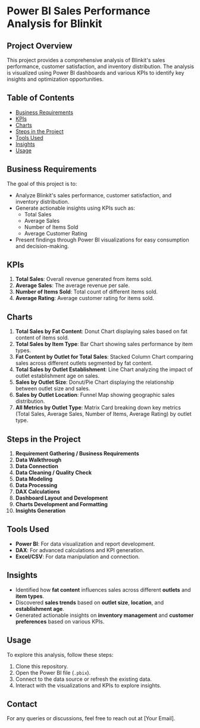 # Power BI Sales Performance Analysis for Blinkit

## Project Overview
This project provides a comprehensive analysis of Blinkit's sales performance, customer satisfaction, and inventory distribution. The analysis is visualized using Power BI dashboards and various KPIs to identify key insights and optimization opportunities.

## Table of Contents
- [Business Requirements](#business-requirements)
- [KPIs](#kpis)
- [Charts](#charts)
- [Steps in the Project](#steps-in-the-project)
- [Tools Used](#tools-used)
- [Insights](#insights)
- [Usage](#usage)

## Business Requirements
The goal of this project is to:
- Analyze Blinkit's sales performance, customer satisfaction, and inventory distribution.
- Generate actionable insights using KPIs such as:
  - Total Sales
  - Average Sales
  - Number of Items Sold
  - Average Customer Rating
- Present findings through Power BI visualizations for easy consumption and decision-making.

## KPIs
1. **Total Sales**: Overall revenue generated from items sold.
2. **Average Sales**: The average revenue per sale.
3. **Number of Items Sold**: Total count of different items sold.
4. **Average Rating**: Average customer rating for items sold.

## Charts
1. **Total Sales by Fat Content**: Donut Chart displaying sales based on fat content of items sold.
2. **Total Sales by Item Type**: Bar Chart showing sales performance by item types.
3. **Fat Content by Outlet for Total Sales**: Stacked Column Chart comparing sales across different outlets segmented by fat content.
4. **Total Sales by Outlet Establishment**: Line Chart analyzing the impact of outlet establishment age on sales.
5. **Sales by Outlet Size**: Donut/Pie Chart displaying the relationship between outlet size and sales.
6. **Sales by Outlet Location**: Funnel Map showing geographic sales distribution.
7. **All Metrics by Outlet Type**: Matrix Card breaking down key metrics (Total Sales, Average Sales, Number of Items, Average Rating) by outlet type.

## Steps in the Project
1. **Requirement Gathering / Business Requirements**
2. **Data Walkthrough**
3. **Data Connection**
4. **Data Cleaning / Quality Check**
5. **Data Modeling**
6. **Data Processing**
7. **DAX Calculations**
8. **Dashboard Layout and Development**
9. **Charts Development and Formatting**
10. **Insights Generation**

## Tools Used
- **Power BI**: For data visualization and report development.
- **DAX**: For advanced calculations and KPI generation.
- **Excel/CSV**: For data manipulation and connection.
  
## Insights
- Identified how **fat content** influences sales across different **outlets** and **item types**.
- Discovered **sales trends** based on **outlet size**, **location**, and **establishment age**.
- Generated actionable insights on **inventory management** and **customer preferences** based on various KPIs.

## Usage
To explore this analysis, follow these steps:
1. Clone this repository.
2. Open the Power BI file (`.pbix`).
3. Connect to the data source or refresh the existing data.
4. Interact with the visualizations and KPIs to explore insights.

## Contact
For any queries or discussions, feel free to reach out at [Your Email].

